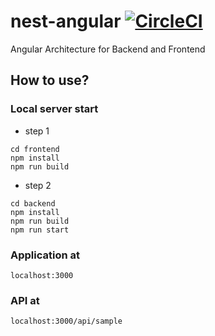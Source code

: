 # nest-angular [![CircleCI](https://circleci.com/gh/andre-oshiro/nest-angular.svg?style=shield)](https://circleci.com/gh/andre-oshiro/nest-angular)
Angular Architecture for Backend and Frontend

## How to use?

### Local server start
- step 1
```
cd frontend
npm install
npm run build
```

- step 2
```
cd backend
npm install
npm run build
npm run start
```

### Application at
`localhost:3000`

### API at
`localhost:3000/api/sample`
